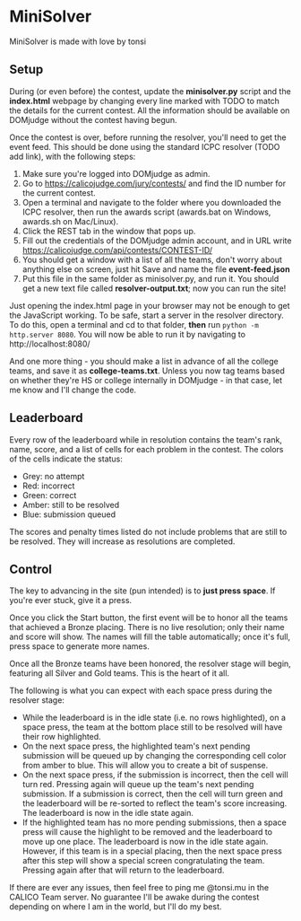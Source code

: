 # MiniSolver
MiniSolver is made with love by tonsi

## Setup
During (or even before) the contest, update the **minisolver.py** script and the **index.html** webpage by changing every line marked with TODO to match the details for the current contest. All the information should be available on DOMjudge without the contest having begun.

Once the contest is over, before running the resolver, you'll need to get the event feed. This should be done using the standard ICPC resolver (TODO add link), with the following steps:
1. Make sure you're logged into DOMjudge as admin.
2. Go to https://calicojudge.com/jury/contests/ and find the ID number for the current contest.
3. Open a terminal and navigate to the folder where you downloaded the ICPC resolver, then run the awards script (awards.bat on Windows, awards.sh on Mac/Linux).
4. Click the REST tab in the window that pops up.
5. Fill out the credentials of the DOMjudge admin account, and in URL write https://calicojudge.com/api/contests/CONTEST-ID/
6. You should get a window with a list of all the teams, don't worry about anything else on screen, just hit Save and name the file **event-feed.json**
7. Put this file in the same folder as minisolver.py, and run it. You should get a new text file called **resolver-output.txt**; now you can run the site!

Just opening the index.html page in your browser may not be enough to get the JavaScript working. To be safe, start a server in the resolver directory. To do this, open a terminal and cd to that folder, **then** run `python -m http.server 8080`. You will now be able to run it by navigating to http://localhost:8080/

And one more thing - you should make a list in advance of all the college teams, and save it as **college-teams.txt**. Unless you now tag teams based on whether they're HS or college internally in DOMjudge - in that case, let me know and I'll change the code.

## Leaderboard
Every row of the leaderboard while in resolution contains the team's rank, name, score, and a list of cells for each problem in the contest. The colors of the cells indicate the status:
* Grey: no attempt
* Red: incorrect
* Green: correct
* Amber: still to be resolved
* Blue: submission queued

The scores and penalty times listed do not include problems that are still to be resolved. They will increase as resolutions are completed.

## Control
The key to advancing in the site (pun intended) is to **just press space**. If you're ever stuck, give it a press.

Once you click the Start button, the first event will be to honor all the teams that achieved a Bronze placing. There is no live resolution; only their name and score will show. The names will fill the table automatically; once it's full, press space to generate more names.

Once all the Bronze teams have been honored, the resolver stage will begin, featuring all Silver and Gold teams. This is the heart of it all.

The following is what you can expect with each space press during the resolver stage:
* While the leaderboard is in the idle state (i.e. no rows highlighted), on a space press, the team at the bottom place still to be resolved will have their row highlighted.
* On the next space press, the highlighted team's next pending submission will be queued up by changing the corresponding cell color from amber to blue. This will allow you to create a bit of suspense.
* On the next space press, if the submission is incorrect, then the cell will turn red. Pressing again will queue up the team's next pending submission. If a submission is correct, then the cell will turn green and the leaderboard will be re-sorted to reflect the team's score increasing. The leaderboard is now in the idle state again.
* If the highlighted team has no more pending submissions, then a space press will cause the highlight to be removed and the leaderboard to move up one place. The leaderboard is now in the idle state again. However, if this team is in a special placing, then the next space press after this step will show a special screen congratulating the team. Pressing again after that will return to the leaderboard.

If there are ever any issues, then feel free to ping me @tonsi.mu in the CALICO Team server. No guarantee I'll be awake during the contest depending on where I am in the world, but I'll do my best.